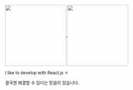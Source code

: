 
<a href="https://github.com/anuraghazra/github-readme-stats">
  <img height=200 align="center" src="https://github-readme-stats.vercel.app/api?username=201steve&hide=stars&show=reviews,prs_merged,prs_merged_percentage&count_private=true" />
</a>
<a href="https://github.com/anuraghazra/convoychat">
  <img height=200 align="center" src="https://github-readme-stats.vercel.app/api/top-langs?username=201steve&layout=compact&langs_count=8&card_width=320" />
</a>

I like to develop with React.js ⚛

결국엔 해결할 수 있다는 믿음이 있습니다.



